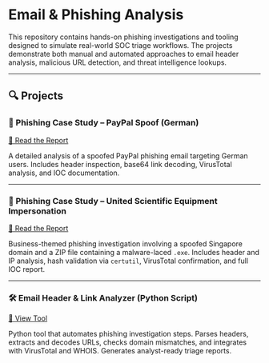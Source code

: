 # Email & Phishing Analysis

This repository contains hands-on phishing investigations and tooling designed to simulate real-world SOC triage workflows. The projects demonstrate both manual and automated approaches to email header analysis, malicious URL detection, and threat intelligence lookups.

---

## 🔍 Projects

### 📧 Phishing Case Study – PayPal Spoof (German)  
[📝 Read the Report](https://github.com/LogLogic/EmailPhishingAnalysis/blob/main/PhishingEmailGermanPaypal/investigation_report.md) 

A detailed analysis of a spoofed PayPal phishing email targeting German users. Includes header inspection, base64 link decoding, VirusTotal analysis, and IOC documentation.  

---

### 📧 Phishing Case Study – United Scientific Equipment Impersonation  
[📝 Read the Report](https://github.com/LogLogic/EmailPhishingAnalysis/blob/main/EmailPhishingAnalysisUnitedScientific/investigation_report.md)  

Business-themed phishing investigation involving a spoofed Singapore domain and a ZIP file containing a malware-laced `.exe`. Includes header and IP analysis, hash validation via `certutil`, VirusTotal confirmation, and full IOC report.  

---

### 🛠 Email Header & Link Analyzer (Python Script)  
[🔗 View Tool](https://github.com/LogLogic/EmailHeaderLinkAnalyzer)  

Python tool that automates phishing investigation steps. Parses headers, extracts and decodes URLs, checks domain mismatches, and integrates with VirusTotal and WHOIS. Generates analyst-ready triage reports.  

